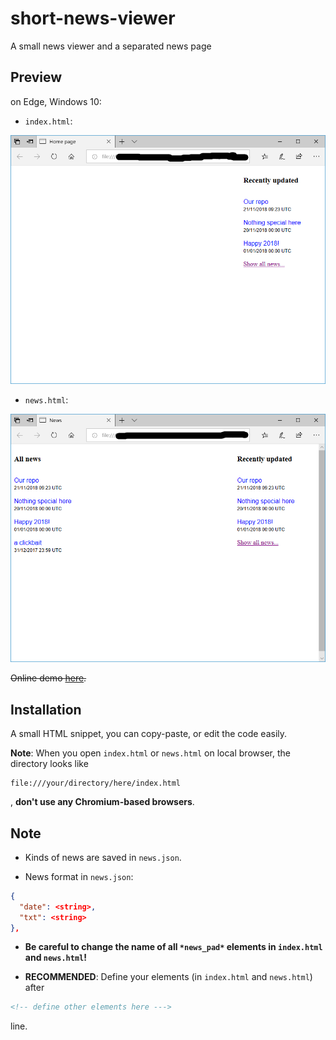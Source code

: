 # short-news-viewer

A small news viewer and a separated news page

## Preview

on Edge, Windows 10:

- `index.html`:

![index.html](preview/index_preview.png)

- `news.html`:

![news.html](preview/news_preview.png)

~~Online demo [here](https://neihousaigaai.github.io/short-news-viewer/index.html).~~

## Installation

A small HTML snippet, you can copy-paste, or edit the code easily.

**Note**: When you open `index.html` or `news.html` on local browser, the directory looks like 
```
file:///your/directory/here/index.html
```
, **don't use any Chromium-based browsers**.

## Note

- Kinds of news are saved in `news.json`.

- News format in `news.json`:

```json
{
  "date": <string>,
  "txt": <string>
},
```

- **Be careful to change the name of all `*news_pad*` elements in `index.html` and `news.html`!**

- **RECOMMENDED**: Define your elements (in `index.html` and `news.html`) after
```html
<!-- define other elements here --->
```
line.
